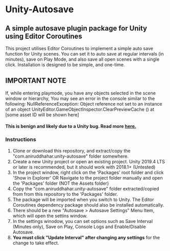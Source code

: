 # Unity-Autosave
## A simple autosave plugin package for Unity using Editor Coroutines
This project utilises Editor Coroutines to implement a simple auto save function for Unity scenes. You can set it to auto save at regular intervals (in minutes), save on Play Mode, and also save all open scenes with a single click. Installation is designed to be simple, and one-time.

## IMPORTANT NOTE
If, while entering playmode, you have any objects selected in the scene window or hierarchy, You may see an error in the console similar to the following:
NullReferenceException: Object reference not set to an instance of an object
UnityEditor.GameObjectInspector.ClearPreviewCache () at [some asset ID will be shown here]
#### This is benign and likely due to a Unity bug. Read more <a href = "https://answers.unity.com/questions/1610979/nullreferenceexception-on-gameobjectinspector-edit.html">here. </a>
 
 
 
### Instructions
1. Clone or download this repository, and extract/copy the "com.aniruddhahar.unity-autosave" folder somewhere.
2. Create a new Unity project or open an existing project. Unity 2019.4 LTS or later is recommended, but it should work with 2018.1+ (Untested)
3. In the project window, right click on the 'Packages' root folder and click 'Show in Explorer' 
    OR Navigate to the project folder manually and open the 'Packages' folder (NOT the Assets folder)
4. Copy the "com.aniruddhahar.unity-autosave" folder extracted/copied from from this repository to the 'Packages' folder.
5. The package will be imported when you switch to Unity. The Editor Coroutines dependency package should also be installed automatically.
6. There should be a new "Autosave > Autosave Settings" Menu Item, which will open the settins window.
7. In the settings winodow, you can set options such as Save Interval (Minutes only), Save on Play, Console Logs and Enable/Disable Autosave.
8. <b>You must click "Update Interval" after changing any settings</b> for the change to take effect.

